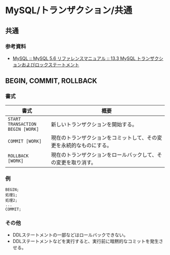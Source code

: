 # MySQL/トランザクション/共通

## 共通

### 参考資料

- [MySQL :: MySQL 5.6 リファレンスマニュアル :: 13.3 MySQL トランザクションおよびロックステートメント](https://dev.mysql.com/doc/refman/5.6/ja/sql-syntax-transactions.html)

## BEGIN, COMMIT, ROLLBACK

### 書式

| 書式                                    | 概要                                                         |
| --------------------------------------- | ------------------------------------------------------------ |
| `START TRANSACTION`<br />`BEGIN [WORK]` | 新しいトランザクションを開始する。                           |
| `COMMIT [WORK]`                         | 現在のトランザクションをコミットして、その変更を永続的なものにする。 |
| `ROLLBACK [WORK]`                       | 現在のトランザクションをロールバックして、その変更を取り消す。 |

### 例

```mysql
BEGIN;
処理1;
処理2;
...
COMMIT;
```

### その他

- DDLステートメントの一部などはロールバックできない。
- DDLステートメントなどを実行すると、実行前に暗黙的なコミットを発生させる。
